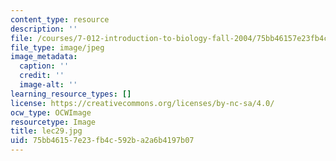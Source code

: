 ```yaml
---
content_type: resource
description: ''
file: /courses/7-012-introduction-to-biology-fall-2004/75bb46157e23fb4c592ba2a6b4197b07_lec29.jpg
file_type: image/jpeg
image_metadata:
  caption: ''
  credit: ''
  image-alt: ''
learning_resource_types: []
license: https://creativecommons.org/licenses/by-nc-sa/4.0/
ocw_type: OCWImage
resourcetype: Image
title: lec29.jpg
uid: 75bb4615-7e23-fb4c-592b-a2a6b4197b07
---
```

